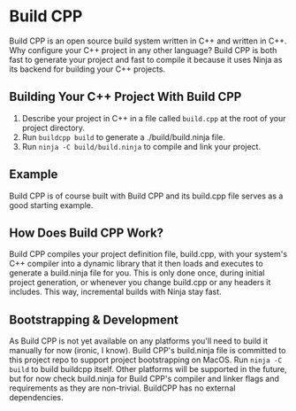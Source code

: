 
# Build CPP 

Build CPP is an open source build system written in C++ and written in C++. Why configure your C++ project in any other language? Build CPP is both fast to generate your project and fast to compile it because it uses Ninja as its backend for building your C++ projects.

## Building Your C++ Project With Build CPP

1. Describe your project in C++ in a file called `build.cpp` at the root of your project directory.
1. Run `buildcpp build` to generate a ./build/build.ninja file.
1. Run `ninja -C build/build.ninja` to compile and link your project.

## Example

Build CPP is of course built with Build CPP and its build.cpp file serves as a good starting example.

## How Does Build CPP Work?

Build CPP compiles your project definition file, build.cpp, with your system's C++ compiler into a dynamic library that it then loads and executes to generate a build.ninja file for you. This is only done once, during initial project generation, or whenever you change build.cpp or any headers it includes. This way, incremental builds with Ninja stay fast.

## Bootstrapping & Development

As Build CPP is not yet available on any platforms you'll need to build it manually for now (ironic, I know). Build CPP's build.ninja file is committed to this project repo to support project bootstrapping on MacOS. Run `ninja -C build` to build buildcpp itself. Other platforms will be supported in the future, but for now check build.ninja for Build CPP's compiler and linker flags and requirements as they are non-trivial. BuildCPP has no external dependencies.

